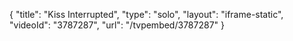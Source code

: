 {
    "title": "Kiss Interrupted",
    "type": "solo",
    "layout": "iframe-static",
    "videoId": "3787287",
    "url": "\/tvpembed\/3787287"
}